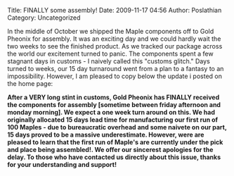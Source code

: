 Title: FINALLY some assembly!
Date: 2009-11-17 04:56
Author: Poslathian
Category: Uncategorized

In the middle of October we shipped the Maple components off to Gold
Pheonix for assembly. It was an exciting day and we could hardly wait
the two weeks to see the finished product. As we tracked our package
across the world our excitement turned to panic. The components spent a
few stagnant days in customs - I naively called this "customs glitch."
Days turned to weeks, our 15 day turnaround went from a plan to a
fantasy to an impossibility. However, I am pleased to copy below the
update i posted on the home page:

<strong>

After a VERY long stint in customs, Gold Pheonix has FINALLY received
the components for assembly [sometime between friday afternoon and
monday morning]. We expect a one week turn around on this. We had
originally allocated 15 days lead time for manufacturing our first run
of 100 Maples - due to bureaucratic overhead and some naivete on our
part, 15 days proved to be a massive underestimate. However, were are
pleased to learn that the first run of Maple's are currently under the
pick and place being assembled!. We offer our sincerest apologies for
the delay. To those who have contacted us directly about this issue,
thanks for your understanding and support! </strong>

